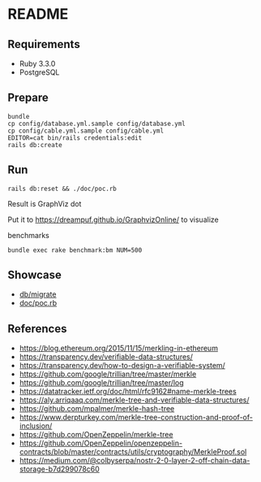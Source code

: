 # README

## Requirements

- Ruby 3.3.0
- PostgreSQL

## Prepare

```
bundle
cp config/database.yml.sample config/database.yml
cp config/cable.yml.sample config/cable.yml
EDITOR=cat bin/rails credentials:edit
rails db:create
```

## Run

```
rails db:reset && ./doc/poc.rb
```

Result is GraphViz dot

Put it to <https://dreampuf.github.io/GraphvizOnline/> to visualize

benchmarks

```
bundle exec rake benchmark:bm NUM=500
```

## Showcase

- [db/migrate](db/migrate)
- [doc/poc.rb](doc/poc.rb)

## References

- https://blog.ethereum.org/2015/11/15/merkling-in-ethereum
- https://transparency.dev/verifiable-data-structures/
- https://transparency.dev/how-to-design-a-verifiable-system/
- https://github.com/google/trillian/tree/master/merkle
- https://github.com/google/trillian/tree/master/log
- https://datatracker.ietf.org/doc/html/rfc9162#name-merkle-trees
- https://aly.arriqaaq.com/merkle-tree-and-verifiable-data-structures/
- https://github.com/mpalmer/merkle-hash-tree
- https://www.derpturkey.com/merkle-tree-construction-and-proof-of-inclusion/
- https://github.com/OpenZeppelin/merkle-tree
- https://github.com/OpenZeppelin/openzeppelin-contracts/blob/master/contracts/utils/cryptography/MerkleProof.sol
- https://medium.com/@colbyserpa/nostr-2-0-layer-2-off-chain-data-storage-b7d299078c60
